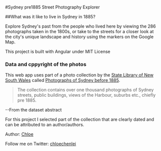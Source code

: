 #Sydney pre1885 Street Photography Explorer 

##What was it like to live in Sydney in 1885?

Explore Sydney's past from the people who lived here by viewing the 286 photographs taken in the 1800s, or take to the streets for a closer look at the city's unique landscape and history using the markers on the Google Map.

This project is built with Angular under MIT License

### Data and cppyright of the photos

This web app uses part of a photo collection by the [State Library of New South Wales](http://data.gov.au/organization/about/statelibraryofnewsouthwales) called [Photographs of Sydney before 1885](http://data.gov.au/dataset/photographs-of-sydney-before-1885). 
> The collection contains over one thousand photographs of Sydney streets, public buildings, views of the Harbour, suburbs etc., chiefly pre 1885. 

--From the dataset abstract

For this project I selected part of the collection that are clearly dated and can be attributed to an author/authors.

Author: 
[Chloe](chloechen.io)

Follow me on Twitter: [chloechenlei](https://twitter.com/chloeleichen)
